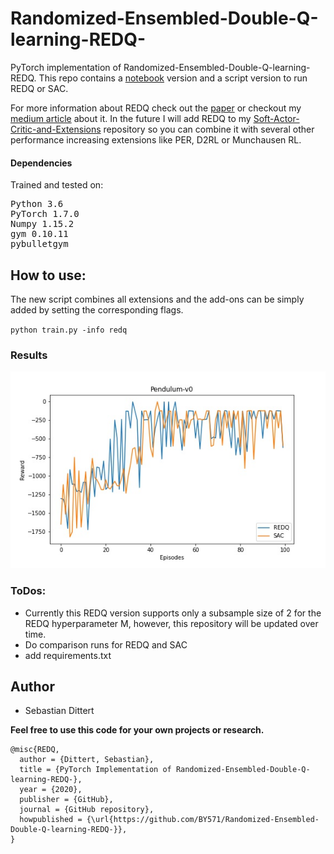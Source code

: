 # Randomized-Ensembled-Double-Q-learning-REDQ-

PyTorch implementation of Randomized-Ensembled-Double-Q-learning-REDQ.
This repo contains a [notebook](https://github.com/BY571/Randomized-Ensembled-Double-Q-learning-REDQ-/blob/main/REDQ-notebook.ipynb) version and a script version to run REDQ or SAC.

For more information about REDQ check out the [paper](https://openreview.net/pdf?id=AY8zfZm0tDd) or checkout my [medium article](https://medium.com/analytics-vidhya/randomized-ensembled-double-q-learning-learning-fast-without-a-model-11b25e2fc3a8) about it.
In the future I will add REDQ to my [Soft-Actor-Critic-and-Extensions](https://github.com/BY571/Soft-Actor-Critic-and-Extensions) repository so you can combine it with several other performance increasing extensions like PER, D2RL or Munchausen RL.
#### Dependencies
Trained and tested on:
<pre>
Python 3.6
PyTorch 1.7.0  
Numpy 1.15.2 
gym 0.10.11 
pybulletgym
</pre>

## How to use:
The new script combines all extensions and the add-ons can be simply added by setting the corresponding flags.

`python train.py -info redq`

### Results


![Pendulum](img/Pendulum_REDQ_5-2-5.jpg)



### ToDos:

- Currently this REDQ version supports only a subsample size of 2 for the REDQ hyperparameter M, however, this repository will be updated over time.
- Do comparison runs for REDQ and SAC
- add requirements.txt


## Author
- Sebastian Dittert

**Feel free to use this code for your own projects or research.**
```
@misc{REDQ,
  author = {Dittert, Sebastian},
  title = {PyTorch Implementation of Randomized-Ensembled-Double-Q-learning-REDQ-},
  year = {2020},
  publisher = {GitHub},
  journal = {GitHub repository},
  howpublished = {\url{https://github.com/BY571/Randomized-Ensembled-Double-Q-learning-REDQ-}},
}
```  

